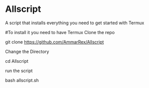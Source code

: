 # Allscript
A script that installs everything you need to get started with Termux


#To install it you need to have Termux
Clone the repo 

git clone https://github.com/AmmarRex/Allscript

Change the Directory

cd Allscript

run the script

bash allscript.sh
